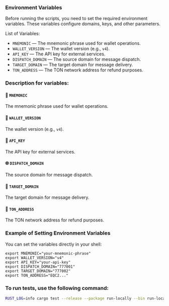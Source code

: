 ### Environment Variables
Before running the scripts, you need to set the required environment variables. These variables configure domains, keys, and other parameters.

List of Variables:

- `MNEMONIC` — The mnemonic phrase used for wallet operations.
- `WALLET_VERSION` — The wallet version (e.g., `v4`).
- `API_KEY` — The API key for external services.
- `DISPATCH_DOMAIN` — The source domain for message dispatch.
- `TARGET_DOMAIN` — The target domain for message delivery.
- `TON_ADDRESS` — The TON network address for refund purposes.

### Description for variables:
#### 🔑 `MNEMONIC`
The mnemonic phrase used for wallet operations.

#### 💾 `WALLET_VERSION`
The wallet version (e.g., `v4`).

#### 🔐 `API_KEY`
The API key for external services.

#### 🌐 `DISPATCH_DOMAIN`
The source domain for message dispatch.

#### 📨 `TARGET_DOMAIN`
The target domain for message delivery.

#### 🏦 `TON_ADDRESS`
The TON network address for refund purposes.

### Example of Setting Environment Variables
You can set the variables directly in your shell:

```shell
export MNEMONIC="your-mnemonic-phrase"
export WALLET_VERSION="v4"
export API_KEY="your-api-key"
export DISPATCH_DOMAIN="777001"
export TARGET_DOMAIN="777002"
export TON_ADDRESS="EQC2..."
```

### To run tests, use the following command:
```bash
RUST_LOG=info cargo test --release --package run-locally --bin run-locally --features ton test-utils -- ton::test --nocapture > logs.log
```